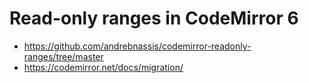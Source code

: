 # Read-only ranges in CodeMirror 6

* <https://github.com/andrebnassis/codemirror-readonly-ranges/tree/master>
* <https://codemirror.net/docs/migration/>
